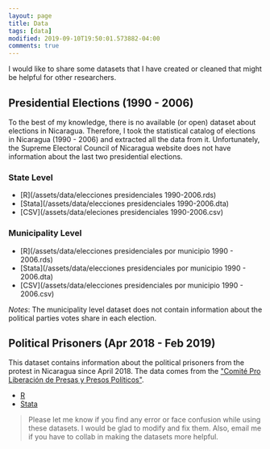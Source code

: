 ```yaml
---
layout: page
title: Data
tags: [data]
modified: 2019-09-10T19:50:01.573882-04:00
comments: true
---
```


I would like to share some datasets that I have created or cleaned that might be helpful for other researchers.

## Presidential Elections (1990 - 2006)
To the best of my knowledge, there is no available (or open) dataset about elections in Nicaragua. Therefore, I took the statistical catalog of elections in Nicaragua (1990 - 2006) and extracted all the data from it. Unfortunately, the Supreme Electoral Council of Nicaragua website does not have information about the last two presidential elections.

### State Level
* [R](/assets/data/elecciones presidenciales 1990-2006.rds)
* [Stata](/assets/data/elecciones presidenciales 1990-2006.dta)
* [CSV](/assets/data/eleciones presidenciales 1990-2006.csv)

### Municipality Level
* [R](/assets/data/elecciones presidenciales por municipio 1990 - 2006.rds)
* [Stata](/assets/data/elecciones presidenciales por municipio 1990 - 2006.dta)
* [CSV](/assets/data/elecciones presidenciales por municipio 1990 - 2006.csv)

_Notes_: The municipality level dataset does not contain information about the political parties votes share in each election.

## Political Prisoners (Apr 2018 - Feb 2019)
This dataset contains information about the political prisoners from the protest in Nicaragua since April 2018. The data comes from the ["Comité Pro Liberación de Presas y Presos Políticos"](http://presospoliticosnicaragua.com/).

* [R](/assets/data/presos_politicos_15_feb_2019.rds)
* [Stata](/assets/data/presos_politicos_15_feb_2019.dta)

> Please let me know if you find any error or face confusion while using these datasets. I would be glad to modify and fix them. Also, email me if you have to collab in making the datasets more helpful.
